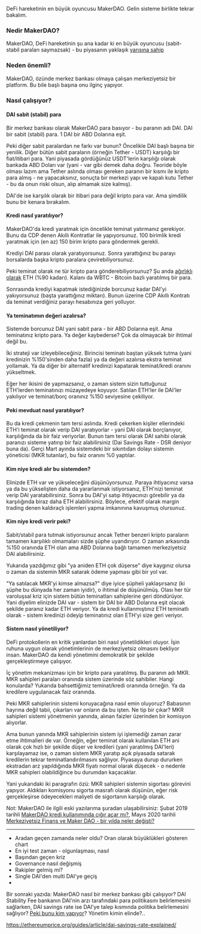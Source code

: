 DeFi hareketinin en büyük oyuncusu MakerDAO. Gelin sisteme birlikte tekrar bakalım. 

### Nedir MakerDAO?
MakerDAO, DeFi hareketinin şu ana kadar ki en büyük oyuncusu (sabit-stabil paraları saymazsak) - bu piyasanın yaklaşık [yarısına sahip](https://defipulse.com/)

### Neden önemli?
MakerDAO, özünde merkez bankası olmaya çalışan merkeziyetsiz bir platform. Bu bile başlı başına onu ilginç yapıyor. 


### Nasıl çalışıyor?

#### DAI sabit (stabil) para

Bir merkez bankası olarak MakerDAO para basıyor - bu paranın adı DAI. DAI bir sabit (stabil) para. 1 DAI bir ABD Dolarına eşit. 

Peki diğer sabit paralardan ne farkı var bunun? Öncelikle DAI başlı başına bir yenilik. Diğer bütün sabit paraların (örneğin Tether - USDT) karşılığı bir fiat/itibari para. Yani piyasada gördüğünüz USDT'lerin karşılığı olarak bankada ABD Doları var (yani - var gibi demek daha doğru. Teoride böyle olması lazım ama Tether aslında olması gereken paranın bir kısmı ile kripto para almış - ne yapacaksınız, sonuçta bir merkezi yapı ve kapalı kutu Tether - bu da onun riski olsun, alıp almamak size kalmış). 

DAI'de ise karşılık olarak bir itibari para değil kripto para var. Ama şimdilik bunu bir kenara bırakalım. 

#### Kredi nasıl yaratılıyor?

MakerDAO'da kredi yaratmak için öncelikle teminat yatırmanız gerekiyor. Bunu da CDP denen Akıllı Kontratlar ile yapıyorsunuz. 100 birimlik kredi yaratmak için (en az) 150 birim kripto para göndermek gerekli. 

Krediyi DAI parası olarak yaratıyorsunuz. Sonra yarattığınız bu parayı borsalarda başka kripto paralara çevirebiliyorsunuz. 

Peki teminat olarak ne tür kripto para gönderebiliyorsunuz? Şu anda [ağırlıklı olarak](https://daistats.com/#/) ETH (%90 kadarı). Kalanı da WBTC - Bitcoin bazlı yaratılmış bir para. 

Sonrasında krediyi kapatmak istediğinizde borcunuz kadar DAI'yi  yakıyorsunuz (başta yarattığınız miktarı). Bunun üzerine CDP Akıllı Kontratı da teminat verdiğiniz parayı hesabınıza geri yolluyor. 

#### Ya teminatımın değeri azalırsa?

Sistemde borcunuz DAI yani sabit para - bir ABD Dolarına eşit. Ama teminatınız kripto para. Ya değer kaybederse? Çok da olmayacak bir ihtimal değil bu. 

İki strateji var izleyebileceğiniz. Birincisi teminatı baştan yüksek tutma (yani kredinizin %150'sinden daha fazla) ya da değeri azalırsa ekstra teminat yollamak. Ya da diğer bir alternatif kredinizi kapatarak teminat/kredi oranını yükseltmek. 

Eğer her ikisini de yapmazsanız, o zaman sistem sizin tuttuğunuz ETH'lerden teminatınızı müzayedeye koyuyor. Satılan ETH'ler ile DAI'ler yakılıyor ve teminat/borç oranınız %150 seviyesine çekiliyor. 

#### Peki mevduat nasıl yaratılıyor?

Bu da kredi çekmenin tam tersi aslında. Kredi çekerken kişiler ellerindeki ETH'i teminat olarak verip DAI yaratıyorlar - yani DAI olarak borçlanıyor, karşılığında da bir faiz veriyorlar. Bunun tam tersi olarak DAI sahibi olarak paranızı sisteme yatırıp bir faiz alabilirsiniz (Dai Savings Rate - DSR deniyor buna da). Gerçi Mart ayında sistemdeki bir sıkıntıdan dolayı sistemin yöneticisi (MKR tutanlar), bu faiz oranını %0 yaptılar. 

#### Kim niye kredi alır bu sistemden?

Elinizde ETH var ve yükseleceğini düşünüyorsunuz. Paraya ihtiyacınız varsa ya da bu yükselişten daha da yararlanmak istiyorsanız, ETH'nizi teminat verip DAI yaratabilirsiniz. Sonra bu DAI'yi satıp ihtiyacınızı görebilir ya da karşılığında biraz daha ETH alabilirsiniz. Böylece, efektif olarak margin trading denen kaldıraçlı işlemleri yapma imkanınına kavuşmuş olursunuz. 

#### Kim niye kredi verir peki?
Sabit/stabil para tutmak istiyorsunuz ancak Tether benzeri kripto paraların tamamen karşılıklı olmamaları sizde şüphe uyandırıyor. O zaman arkasında %150 oranında ETH olan ama ABD Dolarına bağlı tamamen merkeziyetsiz DAI alabilirsiniz. 

Yukarıda yazdığımız gibi "ya aniden ETH çok düşerse" diye kaygınız olursa o zaman da sistemin MKR satarak ödeme yapması gibi bir yol var. 

"Ya satılacak MKR'yi kimse almazsa?" diye iyice şüpheli yaklaşırsanız (ki şüphe bu dünyada her zaman iyidir), o ihtimal de düşünülmüş. Olası her tür varoluşsal kriz için sistem bütün teminatları sahiplerine geri döndürüyor. Yani diyelim elinizde DAI var - sistem bir DAI bir ABD Dolarına eşit olacak şekilde paranız kadar ETH veriyor. Ya da kredi kullanmıştınız ETH teminatlı olarak - sistem kredinizi ödeyip teminatınız olan ETH'yi size geri veriyor. 

#### Sistem nasıl yönetiliyor?

DeFi protokollerin en kritik yanlardan biri nasıl yönetildikleri oluyor. İşin ruhuna uygun olarak yönetimlerinin de merkeziyetsiz olmasını bekliyor insan. MakerDAO da kendi yönetimini demokratik bir şekilde gerçekleştirmeye çalışıyor. 

İç yönetim mekanizması için bir kripto para yaratılmış. Bu paranın adı MKR. MKR sahipleri paraları oranında sistem üzerinde söz sahibiler. Hangi konularda? Yukarıda bahsettiğimiz teminat/kredi oranında örneğin. Ya da kredilere uygulanacak faiz oranında. 

Peki MKR sahiplerinin sistemi koruyacağına nasıl emin oluyoruz? Babasının hayrına değil tabii, çıkarları var onların da bu işten. Ne tip bir çıkar? MKR sahipleri sistemi yönetmenin yanında, alınan faizler üzerinden bir komisyon alıyorlar. 

Ama bunun yanında MKR sahiplerinin sistem iyi işlemediği zaman zarar etme ihtimalleri de var. Örneğin, eğer teminat olarak kullanılan ETH ani olarak çok hızlı bir şekilde düşer ve kredileri (yani yaratılmış DAI'leri) karşılayamaz ise, o zaman sistem MKR yaratıp açık piyasada satarak kredilerin tekrar teminatlandırılmasını sağlıyor. Piyasaya durup dururken ekstradan arz yapıldığında MKR fiyatı normal olarak düşecek - o nedenle MKR sahipleri olabildiğince bu durumdan kaçacaklar. 

Yani yukarıdaki iki paragrafın özü: MKR sahipleri sistemin sigortası görevini yapıyor. Aldıkları komisyonu sigorta masrafı olarak düşünün, eğer risk gerçekleşirse ödeyecekleri maliyeti de sigortanın karşılığı olarak. 



Not: MakerDAO ile ilgili eski yazılarıma şuradan ulaşabilirsiniz: Şubat 2019 tarihli [MakerDAO kredi kullanımında çığır açar mı?](https://medium.com/@turansert/makerdao-kredi-kullan%C4%B1m%C4%B1nda-%C3%A7%C4%B1%C4%9F%C4%B1r-a%C3%A7ar-m%C4%B1-5b0d27a60bb1), Mayıs 2020 tarihli [Merkeziyetsiz Finans ve Maker DAO - bir yılda neler değişti?](https://medium.com/@turansert/merkeziyetsiz-finans-ve-maker-dao-bir-y%C4%B1lda-neler-de%C4%9Fi%C5%9Fti-f133e9cd4007)

----

- Aradan geçen zamanda neler oldu? Oran olarak büyüklükleri gösteren chart
- En iyi test zaman - olgunlaşması, nasıl
- Başından geçen kriz
- Governance nasıl değişmiş
- Rakipler gelmiş mi?
- Single DAI'den multi DAI'ye geçiş
- 

Bir sonraki yazıda: 
MakerDAO nasıl bir merkez bankası gibi çalışıyor? DAI Stability Fee bankanın DAI'nin arzı tarafındaki para politikasını belirlemesini sağlarken, DAI savings rate ise DAI'ye talep kısmında politika belirlemesini sağlıyor? [Peki bunu kim yapıyor](https://ethereumprice.org/guides/article/dai-savings-rate-explained/)? Yönetim kimin elinde?.. 

https://ethereumprice.org/guides/article/dai-savings-rate-explained/
